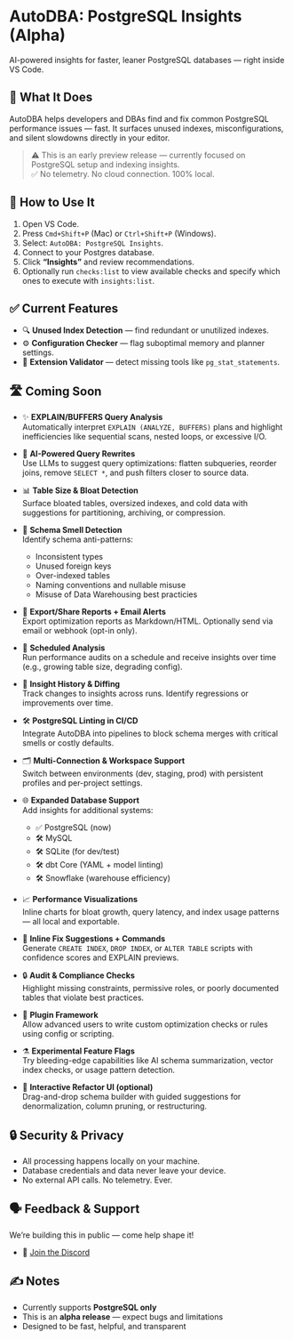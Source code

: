 # AutoDBA: PostgreSQL Insights (Alpha)

AI-powered insights for faster, leaner PostgreSQL databases — right inside VS Code.

## 🧠 What It Does

AutoDBA helps developers and DBAs find and fix common PostgreSQL performance issues — fast. It surfaces unused indexes, misconfigurations, and silent slowdowns directly in your editor.

> ⚠️ This is an early preview release — currently focused on PostgreSQL setup and indexing insights.  
> ✅ No telemetry. No cloud connection. 100% local.

## 🚀 How to Use It

1. Open VS Code.
2. Press `Cmd+Shift+P` (Mac) or `Ctrl+Shift+P` (Windows).
3. Select: `AutoDBA: PostgreSQL Insights`.
4. Connect to your Postgres database.
5. Click **“Insights”** and review recommendations.
6. Optionally run `checks:list` to view available checks and specify which ones
   to execute with `insights:list`.

## ✅ Current Features

- 🔍 **Unused Index Detection** — find redundant or unutilized indexes.
- ⚙️ **Configuration Checker** — flag suboptimal memory and planner settings.
- 🛑 **Extension Validator** — detect missing tools like `pg_stat_statements`.

## 🛣️ Coming Soon

- ✨ **EXPLAIN/BUFFERS Query Analysis**  
  Automatically interpret `EXPLAIN (ANALYZE, BUFFERS)` plans and highlight inefficiencies like sequential scans, nested loops, or excessive I/O.

- 🤖 **AI-Powered Query Rewrites**  
  Use LLMs to suggest query optimizations: flatten subqueries, reorder joins, remove `SELECT *`, and push filters closer to source data.

- 📊 **Table Size & Bloat Detection**  
  Surface bloated tables, oversized indexes, and cold data with suggestions for partitioning, archiving, or compression.

- 🧪 **Schema Smell Detection**  
  Identify schema anti-patterns:
  - Inconsistent types
  - Unused foreign keys
  - Over-indexed tables
  - Naming conventions and nullable misuse
  - Misuse of Data Warehousing best practicies

- 📨 **Export/Share Reports + Email Alerts**  
  Export optimization reports as Markdown/HTML. Optionally send via email or webhook (opt-in only).

- 📅 **Scheduled Analysis**  
  Run performance audits on a schedule and receive insights over time (e.g., growing table size, degrading config).

- 🔁 **Insight History & Diffing**  
  Track changes to insights across runs. Identify regressions or improvements over time.

- 🛠️ **PostgreSQL Linting in CI/CD**  
  Integrate AutoDBA into pipelines to block schema merges with critical smells or costly defaults.

- 🗂 **Multi-Connection & Workspace Support**  
  Switch between environments (dev, staging, prod) with persistent profiles and per-project settings.

- 🌐 **Expanded Database Support**  
  Add insights for additional systems:
  - ✅ PostgreSQL (now)
  - 🛠️ MySQL
  - 🛠️ SQLite (for dev/test)
  - 🛠️ dbt Core (YAML + model linting)
  - 🛠️ Snowflake (warehouse efficiency)

- 📈 **Performance Visualizations**  
  Inline charts for bloat growth, query latency, and index usage patterns — all local and exportable.

- 🧰 **Inline Fix Suggestions + Commands**  
  Generate `CREATE INDEX`, `DROP INDEX`, or `ALTER TABLE` scripts with confidence scores and EXPLAIN previews.

- 🔒 **Audit & Compliance Checks**  
  Highlight missing constraints, permissive roles, or poorly documented tables that violate best practices.

- 🧩 **Plugin Framework**  
  Allow advanced users to write custom optimization checks or rules using config or scripting.

- ⚗️ **Experimental Feature Flags**  
  Try bleeding-edge capabilities like AI schema summarization, vector index checks, or usage pattern detection.

- 🧪 **Interactive Refactor UI (optional)**  
  Drag-and-drop schema builder with guided suggestions for denormalization, column pruning, or restructuring.

## 🔒 Security & Privacy

- All processing happens locally on your machine.
- Database credentials and data never leave your device.
- No external API calls. No telemetry. Ever.

## 🗣 Feedback & Support

We’re building this in public — come help shape it!

- 💬 [Join the Discord](https://discord.gg/wbB8Pdb3nm)

## ✍️ Notes

- Currently supports **PostgreSQL only**
- This is an **alpha release** — expect bugs and limitations
- Designed to be fast, helpful, and transparent
